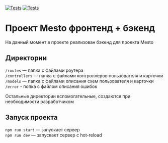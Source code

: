 [![Tests](https://github.com/VishnevetskayaSasha/express-mesto-gha/actions/workflows/tests-13-sprint.yml/badge.svg)](https://github.com/VishnevetskayaSasha/express-mesto-gha/actions/workflows/tests-13-sprint.yml) [![Tests](https://github.com/VishnevetskayaSasha/express-mesto-gha/actions/workflows/tests-14-sprint.yml/badge.svg)]()
# Проект Mesto фронтенд + бэкенд

На данный момент в проекте  реализован бэкенд для проекта Mesto

## Директории

`/routes` — папка с файлами роутера  
`/controllers` — папка с файлами контроллеров пользователя и карточки   
`/models` — папка с файлами описания схем пользователя и карточки 
 `/error` - попка с файлом описания ошибок
  
Остальные директории вспомогательные, создаются при необходимости разработчиком

## Запуск проекта

`npm run start` — запускает сервер   
`npm run dev` — запускает сервер с hot-reload
